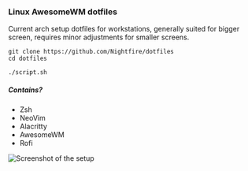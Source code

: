 ### Linux AwesomeWM dotfiles

Current arch setup dotfiles for workstations, generally suited for bigger screen, requires minor adjustments for smaller screens. 

```
git clone https://github.com/Nightfire/dotfiles
cd dotfiles

./script.sh
```

##### Contains?

- Zsh
- NeoVim
- Alacritty
- AwesomeWM
- Rofi

![Screenshot of the setup](https://github.com/Nightfire390/dotfiles/screenshots/tiling.png "Screenshot of the setup")
